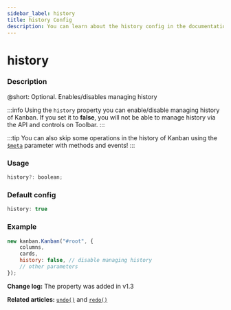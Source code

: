 ```yaml
---
sidebar_label: history
title: history Config
description: You can learn about the history config in the documentation of the DHTMLX JavaScript Kanban library. Browse developer guides and API reference, try out code examples and live demos, and download a free 30-day evaluation version of DHTMLX Kanban.
---
```


# history

### Description

@short: Optional. Enables/disables managing history

:::info
Using the `history` property you can enable/disable managing history of Kanban. If you set it to **false**, you will not be able to manage history via the API and controls on Toolbar.
:::

:::tip
You can also skip some operations in the history of Kanban using the [`$meta`](api/common/js_kanban_meta_parameter.md) parameter with methods and events!
:::

### Usage

~~~jsx {}
history?: boolean; 
~~~

### Default config

~~~jsx {}
history: true
~~~

### Example

~~~jsx {4}
new kanban.Kanban("#root", {
    columns,
    cards,
    history: false, // disable managing history
    // other parameters
});
~~~

**Change log:** The property was added in v1.3

**Related articles:** [`undo()`](api/methods/js_kanban_undo_method.md) and [`redo()`](api/methods/js_kanban_redo_method.md)
